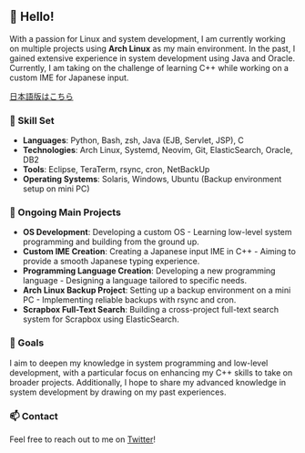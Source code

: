 ## 👋 Hello!

With a passion for Linux and system development, I am currently working on multiple projects using **Arch Linux** as my main environment. In the past, I gained extensive experience in system development using Java and Oracle. Currently, I am taking on the challenge of learning C++ while working on a custom IME for Japanese input.

[日本語版はこちら](README.md)

### 🔧 Skill Set
- **Languages**: Python, Bash, zsh, Java (EJB, Servlet, JSP), C
- **Technologies**: Arch Linux, Systemd, Neovim, Git, ElasticSearch, Oracle, DB2
- **Tools**: Eclipse, TeraTerm, rsync, cron, NetBackUp
- **Operating Systems**: Solaris, Windows, Ubuntu (Backup environment setup on mini PC)

### 🚀 Ongoing Main Projects
- **OS Development**: Developing a custom OS - Learning low-level system programming and building from the ground up.
- **Custom IME Creation**: Creating a Japanese input IME in C++ - Aiming to provide a smooth Japanese typing experience.
- **Programming Language Creation**: Developing a new programming language - Designing a language tailored to specific needs.
- **Arch Linux Backup Project**: Setting up a backup environment on a mini PC - Implementing reliable backups with rsync and cron.
- **Scrapbox Full-Text Search**: Building a cross-project full-text search system for Scrapbox using ElasticSearch.

### 🎯 Goals
I aim to deepen my knowledge in system programming and low-level development, with a particular focus on enhancing my C++ skills to take on broader projects. Additionally, I hope to share my advanced knowledge in system development by drawing on my past experiences.

### 📫 Contact
Feel free to reach out to me on [Twitter](https://twitter.com/chapi2082)!

